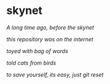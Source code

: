 # skynet

*A long time ago, before the skynet*

*this repository was on the internet*

*toyed with bag of words*

*told cats from birds*

*to save yourself, its easy, just git reset*
